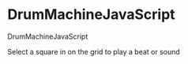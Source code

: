 # DrumMachineJavaScript
DrumMachineJavaScript

Select a square in on the grid to play a beat or sound
